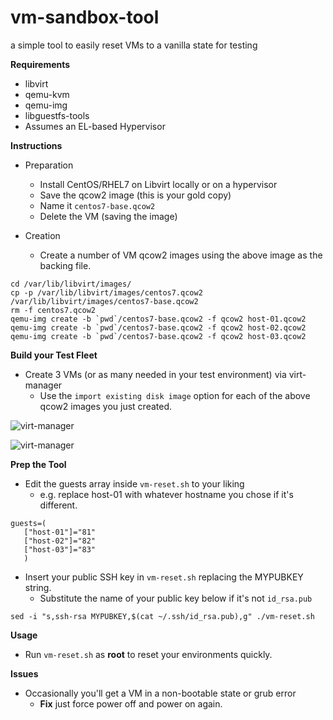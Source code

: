 vm-sandbox-tool
===============
a simple tool to easily reset VMs to a vanilla state for testing

**Requirements**
  - libvirt
  - qemu-kvm 
  - qemu-img
  - libguestfs-tools
  - Assumes an EL-based Hypervisor

**Instructions**
  - Preparation
    * Install CentOS/RHEL7 on Libvirt locally or on a hypervisor
    * Save the qcow2 image (this is your gold copy)
    * Name it ```centos7-base.qcow2```
    * Delete the VM (saving the image)

  - Creation
    * Create a number of VM qcow2 images using the above image as the backing
      file.
```
cd /var/lib/libvirt/images/
cp -p /var/lib/libvirt/images/centos7.qcow2 /var/lib/libvirt/images/centos7-base.qcow2
rm -f centos7.qcow2 
qemu-img create -b `pwd`/centos7-base.qcow2 -f qcow2 host-01.qcow2
qemu-img create -b `pwd`/centos7-base.qcow2 -f qcow2 host-02.qcow2
qemu-img create -b `pwd`/centos7-base.qcow2 -f qcow2 host-03.qcow2
```

**Build your Test Fleet**
  - Create 3 VMs (or as many needed in your test environment) via virt-manager
    - Use the ```import existing disk image``` option for each of the above qcow2 images you just created.

![virt-manager](/image/virt-manager.png?raw=true)

![virt-manager](/image/virt-manager2.png?raw=true)

**Prep the Tool**
  - Edit the guests array inside ```vm-reset.sh``` to your liking
    - e.g. replace host-01 with whatever hostname you chose if it's different.
```
guests=(
   ["host-01"]="81"
   ["host-02"]="82"
   ["host-03"]="83"
   )
```
  - Insert your public SSH key in ```vm-reset.sh``` replacing the MYPUBKEY string.
    - Substitute the name of your public key below if it's not ```id_rsa.pub```
```
sed -i "s,ssh-rsa MYPUBKEY,$(cat ~/.ssh/id_rsa.pub),g" ./vm-reset.sh
```
**Usage**
  - Run ```vm-reset.sh``` as **root** to reset your environments quickly.

**Issues**
  - Occasionally you'll get a VM in a non-bootable state or grub error
    - **Fix** just force power off and power on again.

